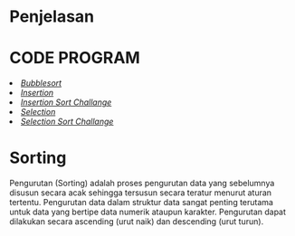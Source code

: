 <html>
  <head>
    <h1><b>Penjelasan</b></h1>
  </head>
  <body>
    <h1>CODE PROGRAM</h1>
      <li><a href="https://github.com/ErnestGDeo/Sorting/blob/2c372e067ce2aac41c9c9a534b8e120380377d8b/Sorting/Bubbleshort.c"> <i class="">Bubblesort</i> </a></li>
      <li><a href="https://github.com/ErnestGDeo/Sorting/blob/1a9f53ba94aae41c28b3f6aa04ebeba0fab53940/Sorting/Insertion.c"> <i class="">Insertion</i> </a></li>
      <li><a href="https://github.com/ErnestGDeo/Sorting/blob/1a9f53ba94aae41c28b3f6aa04ebeba0fab53940/Sorting/InsertionShort.c"> <i class="">Insertion Sort Challange</i> </a></li>
      <li><a href="https://github.com/ErnestGDeo/Sorting/blob/1a9f53ba94aae41c28b3f6aa04ebeba0fab53940/Sorting/Selection.c"> <i class="">Selection</i> </a></li>
      <li><a href="https://github.com/ErnestGDeo/Sorting/blob/1a9f53ba94aae41c28b3f6aa04ebeba0fab53940/Sorting/SelectionShort.c"> <i class="">Selection Sort Challange</i> </a></li>
  </body>
</html>

# Sorting
Pengurutan (Sorting) adalah proses pengurutan data yang sebelumnya disusun secara acak sehingga tersusun secara teratur menurut aturan tertentu. Pengurutan data dalam struktur data sangat penting terutama untuk data yang bertipe data numerik ataupun karakter. Pengurutan dapat dilakukan secara ascending (urut naik) dan descending (urut turun).

